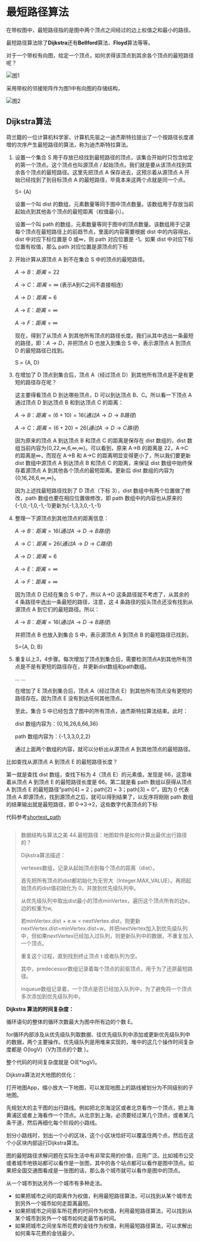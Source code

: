 # 最短路径算法

在带权图中，最短路径指的是图中两个顶点之间经过的边上权值之和最小的路径。

最短路径算法除了**Dijkstra**还有**Bellford**算法、**Floyd**算法等等。

对于一个带权有向图，给定一个顶点，如何求得该顶点到其余各个顶点的最短路径呢？

![图1](./img/带权有向图.png)

采用带权的邻接矩阵作为图1中有向图的存储结构，

![图2](./img/有向图对应的邻接矩阵.png)

## Dijkstra算法

荷兰籍的一位计算机科学家、计算机先驱之一迪杰斯特拉提出了一个按路径长度递增的次序产生最短路径的算法，称为迪杰斯特拉算法。

1. 设置一个集合 S 用于存放已经找到最短路径的顶点，该集合开始时只包含给定的第一个顶点。这个顶点也叫源顶点 / 起始顶点。我们就是要从该顶点找到其余各个顶点的最短路径。这里先把顶点 A 保存进去，这预示着从源顶点 A 开始已经找到了到目标顶点 A 的最短路径，毕竟本来这两个点就是同一个点。

   S= {A}

   设置一个叫 dist 的数组，元素数量等同于图中顶点数量。该数组用于存放当前起始点到其他各个顶点的最短距离（权值最小）。

   设置一个叫 path 的数组，元素数量等同于图中的顶点数量。该数组用于记录每个顶点在最短路径上的前趋节点，里面的内容需要根据 dist 中的内容得出， dist 中对应下标位置是 0 或$\infty$，则 path 对应位置是 -1。如果 dist 中对应下标位置有权值，那么 path 对应位置是源顶点的下标

2. 开始计算从源顶点 A 到不在集合 S 中的顶点的最短路径。

   $A\rightarrow B：距离=22$

   $A\rightarrow C：距离=\infty$  (表示A到C之间不直接相连)

   $A\rightarrow D：距离=6$

   $A\rightarrow E：距离=\infty$

   $A\rightarrow F：距离=\infty$

   现在，得到了从顶点 A 到其他所有顶点的路径长度。我们从其中选出一条最短的路径，即：$A\rightarrow D$，并把顶点 D 也放入到集合 S 中，表示源顶点 A 到顶点 D 的最短路径已找到。

   S = {A, D}

3. 在增加了 D 顶点到集合后，顶点 A（经过顶点 D）到其他所有顶点是不是有更短的路径存在呢？

   这主要得看顶点 D 到达哪些顶点，D 可以到达顶点 B、C。所以看一下顶点 A 通过顶点 D 到达顶点 B 和到达顶点 C 的距离：

   $A\rightarrow B：距离=(6+10)=16(通过A\rightarrow D\rightarrow B路径)$ 

   $A\rightarrow C：距离=(6+20)=26(通过A\rightarrow D\rightarrow C路径)$ 

   因为原来的顶点 A 到达顶点 B 和顶点 C 的距离是保存在 dist 数组的，dist 数组当前内容为{0,22,∞,6,∞,∞}。可以看到，原来 A→B 的距离是 22，A→C 的距离是∞，而现在 A→B 和 A→C 的距离明显变得更小了，所以我们要更新 dist 数组中源顶点 A 到达顶点 B 和顶点 C 的距离，来保证 dist 数组中始终保存着源顶点 A 到其他各个顶点的最短距离。更新后 dist 数组的内容为{0,16,26,6,∞,∞}。

   因为上述找最短路径找到了 D 顶点（下标 3），dist 数组中有两个位置做了修改，path 数组也要在相应位置做修改，即 path 数组中的内容也从原来的{-1,0,-1,0,-1,-1}更新为{-1,3,3,0,-1,-1}

4. 整理一下源顶点到其他顶点的距离信息：

   $A\rightarrow B：距离=16 (通过A\rightarrow D\rightarrow B路径)$

   $A\rightarrow C：距离=26 (通过A\rightarrow D\rightarrow C路径)$  

   $A\rightarrow D：距离=6$

   $A\rightarrow E：距离=\infty$

   $A\rightarrow F：距离=\infty$

   因为顶点 D 已经在集合 S 中了，所以 A→D 这条路径就不考虑了，从其余的 4 条路径中选出一条最短的路径，注意，这 4 条路径的弧头顶点还没有找到从源顶点 A 到它们的最短路径。所以：

   $A\rightarrow B：距离=16 (通过A\rightarrow D\rightarrow B路径)$

   并把顶点 B 也放入到集合 S 中，表示源顶点 A 到顶点 B 的最短路径已找到，

   S={A, D, B}

5. 重复以上3，4步骤。每次增加了顶点到集合后，需要检测顶点A到其他所有顶点是不是有更短的路径存在，并更新dist数组和path数组。

   ... ...

   在增加了 E 顶点到集合后，顶点 A（经过顶点 E）到其他所有顶点没有更短的路径存在。因为顶点 E 没有到达任何其他顶点。

   至此，集合 S 中已经包含了图中的所有顶点，迪杰斯特拉算法结束。此时：

   dist 数组内容为：{0,16,26,6,66,36}

   path 数组内容为：{-1,3,3,0,2,2}

   通过上面两个数组的内容，就可以分析出从源顶点 A 到其他顶点的最短路径。

比如查找从源顶点 A 到顶点 E 的最短路径长度？

第一就是查找 dist 数组，查找下标为 4（顶点 E）的元素值，发现是 66，这意味着从顶点 A 到顶点 E 的最短路径长度是 66。第二就是看 path 数组以获得从顶点 A 到顶点 E 的最短路径“path[4] = 2；path[2] = 3；path[3] = 0”，因为 0 代表顶点 A 即源顶点，找到源顶点之后，就可以得到结果了，以反序将刚刚 path 数组的结果输出就是最短路径，即 0→3→2，这些数字代表顶点的下标

代码参考[shortest_path](./code/shortest_path.cpp)

```java

```



>数据结构与算法之美 44.最短路径：地图软件是如何计算出最优出行路径的？
>
>Dijkstra算法描述：
>
>vertexes数组，记录从起始顶点到每个顶点的距离（dist）。
>
>首先把所有顶点的dist都初始化为无穷大（Integer.MAX_VALUE）。再把起始顶点的dist值初始化为 0，并放到优先级队列中。
>
>从优先级队列中取出dist最小的顶点minVertex，遍历这个顶点所有的边e，边的权重为w,
>
>若minVertex.dist + e.w < nextVertex.dist，则更新nextVertex.dist=minVertex.dist+w。并把nextVertex加入到优先级队列中，但如果nextVertex已经加入过队列，则更新队列中的数据，不重复加入一个顶点。
>
>重复这个过程，直到找到终止顶点 t 或者队列为空。
>
>其中，predecessor数组记录着每个顶点的前驱顶点，用于为了还原最短路径。
>
>inqueue数组记录着，一个顶点是否已经加入队列中，为了避免将一个顶点多次添加到优先级队列中。



**Dijkstra 算法的时间复杂度：**

循环语句的整体的循环次数最大为图中所有边的个数 E。

for循环内部涉及从优先级队列取数据、往优先级队列中添加或更新优先级队列中的数据，两个主要操作。优先级队列是用堆来实现的，堆中的这几个操作时间复杂度都是 O(logV)（V为顶点的个数 ）。

整个代码的时间复杂度就是 O(E*logV)。

Dijkstra算法对大地图的优化：

打开地图App，缩小放大一下地图，可以发现地图上的路线被划分为不同级别的子地图。

先规划大的主干图的出行路线。例如把北京海淀区或者北京看作一个顶点，把上海黄浦区或者上海看作一个顶点。从北京到上海，必须要经过某几个顶点，或者某几条干道，然后再细化每个阶段的小路线。

划分小路线时，划出一个小的区块，这个小区块恰好可以覆盖住两个点，然后在这个小区块内部运行Dijkstra算法。





图的最短路径求解问题在实际生活中有非常实用的价值，应用广泛。比如城市公交或者城市地铁站都可以看作是一张图，其中的各个站点都可以看作是图中顶点。如果把全国交通图看成是一张图的话，那么各个城市就可以看作是图中的顶点。

从一个城市到达另外一个城市有多种走法。

* 如果把城市之间的距离作为权值，利用最短路径算法，可以找到从某个城市去到另外一个城市如何走距离最短。
* 如果把城市之间驱车所花费的时间作为权值，利用最短路径算法，可以找到从某个城市到另外一个城市如何走最节省时间。
* 如果把城市之间坐车所花费的金钱作为权值，利用最短路径算法，可以求解出如何乘车花费的金钱最少。
